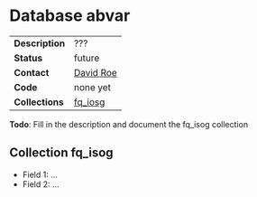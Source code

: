 # Database abvar

|||
|---|---|
|**Description**|???|
|**Status**|future|
|**Contact**|[David Roe](https://github.com/roed314)|
|**Code**|none yet|
|**Collections**|[fq_iosg](http://beta.lmfdb.org/api/abvar/fq_isog)|

**Todo**: Fill in the description and document the fq_isog collection

## Collection fq_isog
* Field 1: ...
* Field 2: ...
